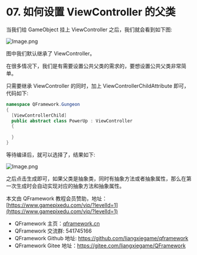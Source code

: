 ﻿# 07. 如何设置 ViewController 的父类

当我们给 GameObject 挂上 ViewController 之后，我们就会看到如下图:

![Image.png](https://file.liangxiegame.com/59a62ce9-a4a9-4de0-b1b8-9d31e3a5ec72.png)

图中我们默认继承了 ViewController。

在很多情况下，我们是有需要设置公共父类的需求的，要想设置公共父类非常简单。

只需要继承 ViewController 的同时，加上 ViewControllerChildAttribute 即可，代码如下:

```cs
namespace QFramework.Gungeon  
{  
  [ViewControllerChild] 
  public abstract class PowerUp : ViewController 
  {     
  
  }  
}
```

等待编译后，就可以选择了，结果如下:

![Image.png](https://file.liangxiegame.com/5fa3e200-832b-45a1-abf2-0c54e25fcc65.png)

之后点击生成即可，如果父类是抽象类，同时有抽象方法或者抽象属性，那么在第一次生成时会自动实现对应的抽象方法和抽象属性。

本文由 QFramework 教程会员赞助，地址：[https://www.gamepixedu.com/vip/?levelId=1](https://www.gamepixedu.com/vip/?levelId=1)

* QFramework 主页：[qframework.cn](https://qframework.cn)
* QFramework 交流群: 541745166
* QFramework Github 地址: <https://github.com/liangxiegame/qframework>
* QFramework Gitee 地址：<https://gitee.com/liangxiegame/QFramework>